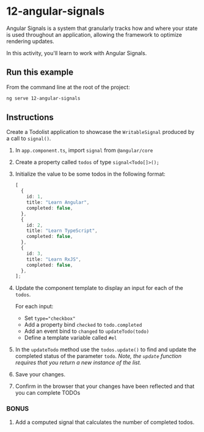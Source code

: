 # 12-angular-signals

Angular Signals is a system that granularly tracks how and where your state is used throughout an application, allowing the framework to optimize rendering updates.

In this activity, you'll learn to work with Angular Signals.

## Run this example

From the command line at the root of the project:

```bash
ng serve 12-angular-signals
```

## Instructions

Create a Todolist application to showcase the `WritableSignal` produced by a call to `signal()`.

1. In `app.component.ts`, import `signal` from `@angular/core`
1. Create a property called `todos` of type `signal<Todo[]>();`

1. Initialize the value to be some todos in the following format:

   ```typescript
   [
     {
       id: 1,
       title: "Learn Angular",
       completed: false,
     },
     {
       id: 2,
       title: "Learn TypeScript",
       completed: false,
     },
     {
       id: 3,
       title: "Learn RxJS",
       completed: false,
     },
   ];
   ```

1. Update the component template to display an input for each of the `todos`.

   For each input:

   - Set `type="checkbox"`
   - Add a property bind `checked` to `todo.completed`
   - Add an event bind to `changed` to `updateTodo(todo)`
   - Define a template variable called `#el`

1. In the `updateTodo` method use the `todos.update()` to find and update the completed status of the parameter `todo`.
   _Note, the `update` function requires that you return a new instance of the list._

1. Save your changes.
1. Confirm in the browser that your changes have been reflected and that you can complete TODOs

### BONUS

1. Add a computed signal that calculates the number of completed todos.
